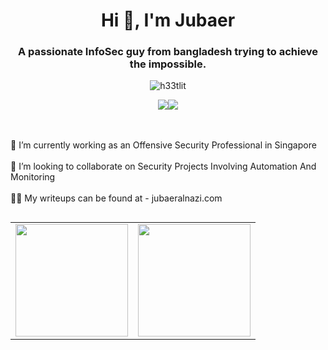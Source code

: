 <h1 align="center">Hi 👋, I'm Jubaer</h1>
<h3 align="center">A passionate InfoSec guy from bangladesh trying to achieve the impossible.</h3>

<p align="center"> <img src="https://komarev.com/ghpvc/?username=h33tlit&label=Profile%20views&color=0e75b6&style=flat" alt="h33tlit" />
<p align="center"> <a href="https://linkedin.com/in/alnazi-h33t"><img src="https://img.shields.io/badge/LinkedIn-%230077B5.svg?logo=linkedin&logoColor=white"></a><a href="https://twitter.com/h33tjubaer"><img src="https://img.shields.io/badge/Twitter-%231DA1F2.svg?logo=Twitter&logoColor=white"></a>




</p>

<br><br>    🔭 I’m currently working as an Offensive Security Professional in Singapore<br><br>    👯 I’m looking to collaborate on Security Projects Involving Automation And Monitoring<br><br>    👨‍💻 My writeups can be found at - jubaeralnazi.com<br>




##
<p>
<a href="https://github.com/h33tlit">
  <table>
    <tr>
      <td>
  <img height="180em" src="https://github-readme-stats.vercel.app/api?username=h33tlit&theme=highcontrast&hide_border=false&include_all_commits=true&count_private=true" />
      </td>
      <td>
  <img height="180em" src="https://github-readme-streak-stats.herokuapp.com/?user=h33tlit&theme=highcontrast&hide_border=false" />
      </td>
    </tr>
  </table>
</a>
</p>












